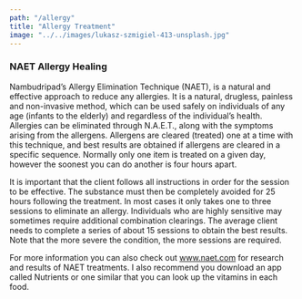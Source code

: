 ```yaml
---
path: "/allergy"
title: "Allergy Treatment"
image: "../../images/lukasz-szmigiel-413-unsplash.jpg"
---
```

### NAET Allergy Healing

Nambudripad’s Allergy Elimination Technique (NAET), is a natural and effective approach to reduce any allergies. It is a natural, drugless, painless and non-invasive method, which can be used safely on individuals of any age (infants to the elderly) and regardless of the individual’s health. Allergies can be eliminated through N.A.E.T., along with the symptoms arising from the allergens. Allergens are cleared (treated) one at a time with this technique, and best results are obtained if allergens are cleared in a specific sequence. Normally only one item is treated on a given day, however the soonest you can do another is four hours apart.

It is important that the client follows all instructions in order for the session to be effective. The substance must then be completely avoided for 25 hours following the treatment. In most cases it only takes one to three sessions to eliminate an allergy. Individuals who are highly sensitive may sometimes require additional combination clearings. The average client needs to complete a series of about 15 sessions to obtain the best results. Note that the more severe the condition, the more sessions are required.

For more information you can also check out www.naet.com for research and results of NAET treatments. I also recommend you download an app called Nutrients or one similar that you can look up the vitamins in each food.
